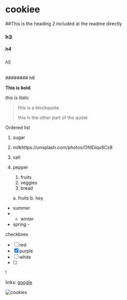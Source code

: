 # cookiee

##This is the heading 2 included at the readme directly
### h3

##### h4

###### h5

######## h6

**This is bold**

_this is Italic_

> this is a blockquote
>
> this is the other part of the quote

Ordered list
1. sugar
2. milkhttps://unsplash.com/photos/OfdDiqx8Cz8
3. salt
4. pepper
   1. fruits
   2. veggies
   3. bread
   
    a. fruits
   b. hey
- summer
- - winter
- spring -

checkbxes
- [ ] red
- [x] purple
- [ ] white
- [ ] 
!

links:
[google](https:google.com)

![cookies](https://unsplash.com/photos/OfdDiqx8Cz8)

